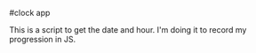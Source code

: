 #clock app

This is a script to get the date and hour. I'm doing it to record my progression in JS.
